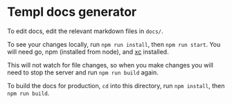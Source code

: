 # Templ docs generator

To edit docs, edit the relevant markdown files in `docs/`.

To see your changes locally, run `npm run install`, then `npm run start`. 
You will need go, npm (installed from node), and [xc](https://xcfile.dev/getting-started/#installation) installed.

This will not watch for file changes, so when you make changes you will need to stop the server and run `npm run build` again.

To build the docs for production, `cd` into this directory, run `npm install`, then `npm run build`.

